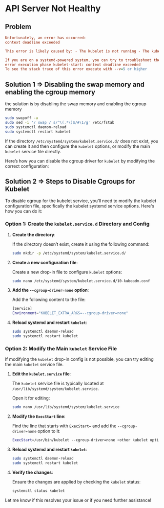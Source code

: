# API Server Not Healthy

## Problem

```ini
Unfortunately, an error has occurred:
context deadline exceeded

This error is likely caused by: - The kubelet is not running - The kubelet is unhealthy due to a misconfiguration of the node in some way (required cgroups disabled)

If you are on a systemd-powered system, you can try to troubleshoot the error with the following commands: - 'systemctl status kubelet' - 'journalctl -xeu kubelet'
error execution phase kubelet-start: context deadline exceeded
To see the stack trace of this error execute with --v=5 or higher
```

## Solution 1 => Disabling the swap memory and enabling the cgroup memory

the solution is by disabling the swap memory and enabling the cgroup memory

```bash
sudo swapoff -a
sudo sed -i '/ swap / s/^\(.*\)$/#\1/g' /etc/fstab
sudo systemctl daemon-reload
sudo systemctl restart kubelet
```

If the directory `/etc/systemd/system/kubelet.service.d/` does not exist, you can create it and then configure the `kubelet` options, or modify the main `kubelet` service file directly.

Here’s how you can disable the cgroup driver for `kubelet` by modifying the correct configuration:

## Solution 2 => Steps to Disable Cgroups for Kubelet

To disable cgroup for the kubelet service, you'll need to modify the kubelet configuration file, specifically the kubelet systemd service options. Here's how you can do it:

### Option 1: Create the `kubelet.service.d` Directory and Config

1. **Create the directory**:

   If the directory doesn’t exist, create it using the following command:

   ```bash
   sudo mkdir -p /etc/systemd/system/kubelet.service.d/
   ```

2. **Create a new configuration file**:

   Create a new drop-in file to configure `kubelet` options:

   ```bash
   sudo nano /etc/systemd/system/kubelet.service.d/10-kubeadm.conf
   ```

3. **Add the `--cgroup-driver=none` option**:

   Add the following content to the file:

   ```bash
   [Service]
   Environment="KUBELET_EXTRA_ARGS=--cgroup-driver=none"
   ```

4. **Reload systemd and restart `kubelet`**:

   ```bash
   sudo systemctl daemon-reload
   sudo systemctl restart kubelet
   ```

### Option 2: Modify the Main `kubelet` Service File

If modifying the `kubelet` drop-in config is not possible, you can try editing the main `kubelet` service file.

1. **Edit the `kubelet.service` file**:

   The `kubelet` service file is typically located at `/usr/lib/systemd/system/kubelet.service`.

   Open it for editing:

   ```bash
   sudo nano /usr/lib/systemd/system/kubelet.service
   ```

2. **Modify the `ExecStart` line**:

   Find the line that starts with `ExecStart=` and add the `--cgroup-driver=none` option to it:

   ```bash
   ExecStart=/usr/bin/kubelet --cgroup-driver=none <other kubelet options>
   ```

3. **Reload systemd and restart `kubelet`**:

   ```bash
   sudo systemctl daemon-reload
   sudo systemctl restart kubelet
   ```

4. **Verify the changes**:

   Ensure the changes are applied by checking the `kubelet` status:

   ```bash
   systemctl status kubelet
   ```

Let me know if this resolves your issue or if you need further assistance!
